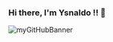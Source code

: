 ### Hi there, I'm Ysnaldo !! 👋
<img src="https://github.com/ysnaldster/ysnaldster/blob/main/banner.png" alt="myGitHubBanner" />
<!--
**YsnaldoXVen/YsnaldoXVen** is a ✨ _special_ ✨ repository because its `README.md` (this file) appears on your GitHub profile.

Here are some ideas to get you started:

- 🔭 I’m currently working on ...
- 🌱 I’m currently learning ...
- 👯 I’m looking to collaborate on ...
- 🤔 I’m looking for help with ...
- 💬 Ask me about ...
- 📫 How to reach me: ...
- 😄 Pronouns: ...
- ⚡ Fun fact: ...
-->

## Hi I'm Ysnaldo:computer: 
<details open>
 <summary><img src="https://readme-typing-svg.herokuapp.com/?lines=¡Welcome!,This+is+;Github"> </summary>  
<br>


